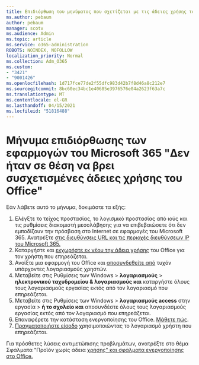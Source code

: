 ```yaml
---
title: Επιδιόρθωση του μηνύματος που σχετίζεται με τις άδειες χρήσης του Microsoft 365
ms.author: pebaum
author: pebaum
manager: scotv
ms.audience: Admin
ms.topic: article
ms.service: o365-administration
ROBOTS: NOINDEX, NOFOLLOW
localization_priority: Normal
ms.collection: Adm_O365
ms.custom:
- "3421"
- "9001426"
ms.openlocfilehash: 1d717fce77de2f55dfc983d42b7f8d46a8c212e7
ms.sourcegitcommit: 8bc60ec34bc1e40685e3976576e04a2623f63a7c
ms.translationtype: MT
ms.contentlocale: el-GR
ms.lasthandoff: 04/15/2021
ms.locfileid: "51816488"
---
```

# <a name="fixing-the-microsoft-365-apps-couldnt-find-office-licenses-associated-message"></a>Μήνυμα επιδιόρθωσης των εφαρμογών του Microsoft 365 "Δεν ήταν σε θέση να βρει συσχετισμένες άδειες χρήσης του Office"

Εάν λάβετε αυτό το μήνυμα, δοκιμάστε τα εξής:

1. Ελέγξτε το τείχος προστασίας, το λογισμικό προστασίας από ιούς και τις ρυθμίσεις διακομιστή μεσολάβησης για να επιβεβαιώσετε ότι δεν εμποδίζουν την πρόσβαση στο Internet σε εφαρμογές του Microsoft 365. Ανατρέξτε [στις διευθύνσεις URL και τις περιοχές διευθύνσεων IP του Microsoft 365.](https://docs.microsoft.com/office365/enterprise/urls-and-ip-address-ranges)
2. Καταργήστε και [εκχωρήστε εκ νέου την άδεια χρήσης](https://docs.microsoft.com/microsoft-365/admin/manage/assign-licenses-to-users) του Office για τον χρήστη που επηρεάζεται. 
3. Ανοίξτε μια εφαρμογή του Office και [αποσυνδεθείτε από](https://support.office.com/article/5a20dc11-47e9-4b6f-945d-478cb6d92071) τυχόν υπάρχοντες λογαριασμούς χρηστών.
4. Μεταβείτε στις Ρυθμίσεις των Windows > **λογαριασμούς**  >  **ηλεκτρονικού ταχυδρομείου & λογαριασμούς και** καταργήστε όλους τους λογαριασμούς εργασίας εκτός από τον λογαριασμό που επηρεάζεται.
5. Μεταβείτε στις Ρυθμίσεις των Windows > **λογαριασμούς access** στην εργασία  >  **ή το σχολείο και** αποσυνδέστε όλους τους λογαριασμούς εργασίας εκτός από τον λογαριασμό που επηρεάζεται.
6. Επαναφέρετε την κατάσταση ενεργοποίησης του Office. [Μάθετε πώς](https://docs.microsoft.com/office365/troubleshoot/activation/reset-office-365-proplus-activation-state).
7. [Πραγματοποιήστε είσοδο](https://support.office.com/article/628ea040-f265-49de-b986-be09c3ebf8a9) χρησιμοποιώντας το λογαριασμό χρήστη που επηρεάζεται.

Για πρόσθετες λύσεις αντιμετώπισης προβλημάτων, ανατρέξτε στο θέμα Σφάλματα "Προϊόν χωρίς άδεια [χρήσης" και σφάλματα ενεργοποίησης στο Office.](https://support.office.com/Article/0d23d3c0-c19c-4b2f-9845-5344fedc4380)